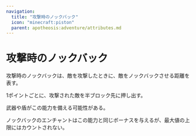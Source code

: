 ```yaml
---
navigation:
  title: "攻撃時のノックバック"
  icon: "minecraft:piston"
  parent: apotheosis:adventure/attributes.md
---
```


# 攻撃時のノックバック

<Color id="blue">攻撃時のノックバック</Color>は、敵を攻撃したときに、敵をノックバックさせる距離を表す。

1ポイントごとに、攻撃された敵を半ブロック先に押し出す。

武器や盾がこの能力を備える可能性がある。

ノックバックのエンチャントはこの能力と同じボーナスを与えるが、最大値の上限にはカウントされない。

